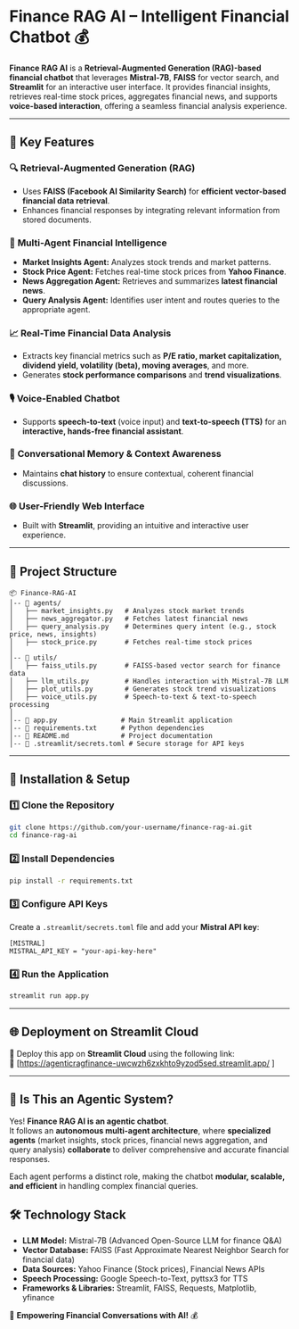 
# **Finance RAG AI – Intelligent Financial Chatbot** 💰  

**Finance RAG AI** is a **Retrieval-Augmented Generation (RAG)-based financial chatbot** that leverages **Mistral-7B**, **FAISS** for vector search, and **Streamlit** for an interactive user interface. It provides financial insights, retrieves real-time stock prices, aggregates financial news, and supports **voice-based interaction**, offering a seamless financial analysis experience.  

---

## **🚀 Key Features**  

### 🔍 **Retrieval-Augmented Generation (RAG)**
- Uses **FAISS (Facebook AI Similarity Search)** for **efficient vector-based financial data retrieval**.  
- Enhances financial responses by integrating relevant information from stored documents.  

### 🤖 **Multi-Agent Financial Intelligence**  
- **Market Insights Agent:** Analyzes stock trends and market patterns.  
- **Stock Price Agent:** Fetches real-time stock prices from **Yahoo Finance**.  
- **News Aggregation Agent:** Retrieves and summarizes **latest financial news**.  
- **Query Analysis Agent:** Identifies user intent and routes queries to the appropriate agent.  

### 📈 **Real-Time Financial Data Analysis**  
- Extracts key financial metrics such as **P/E ratio, market capitalization, dividend yield, volatility (beta), moving averages**, and more.  
- Generates **stock performance comparisons** and **trend visualizations**.  

### 🎙️ **Voice-Enabled Chatbot**  
- Supports **speech-to-text** (voice input) and **text-to-speech (TTS)** for an **interactive, hands-free financial assistant**.  

### 📝 **Conversational Memory & Context Awareness**  
- Maintains **chat history** to ensure contextual, coherent financial discussions.  

### 🌐 **User-Friendly Web Interface**  
- Built with **Streamlit**, providing an intuitive and interactive user experience.  

---

## **📂 Project Structure**  

```
📦 Finance-RAG-AI  
│-- 📁 agents/  
│   ├── market_insights.py   # Analyzes stock market trends  
│   ├── news_aggregator.py   # Fetches latest financial news  
│   ├── query_analysis.py    # Determines query intent (e.g., stock price, news, insights)  
│   ├── stock_price.py       # Fetches real-time stock prices  
│  
│-- 📁 utils/  
│   ├── faiss_utils.py       # FAISS-based vector search for finance data  
│   ├── llm_utils.py         # Handles interaction with Mistral-7B LLM  
│   ├── plot_utils.py        # Generates stock trend visualizations  
│   ├── voice_utils.py       # Speech-to-text & text-to-speech processing  
│  
│-- 📄 app.py                # Main Streamlit application  
│-- 📄 requirements.txt      # Python dependencies  
│-- 📄 README.md             # Project documentation  
│-- 📄 .streamlit/secrets.toml # Secure storage for API keys  
```

---

## **🔧 Installation & Setup**  

### **1️⃣ Clone the Repository**  
```bash
git clone https://github.com/your-username/finance-rag-ai.git  
cd finance-rag-ai
```

### **2️⃣ Install Dependencies**  
```bash
pip install -r requirements.txt
```

### **3️⃣ Configure API Keys**  
Create a `.streamlit/secrets.toml` file and add your **Mistral API key**:  
```
[MISTRAL]
MISTRAL_API_KEY = "your-api-key-here"
```

### **4️⃣ Run the Application**  
```bash
streamlit run app.py
```

---

## **🌐 Deployment on Streamlit Cloud**  

🚀 Deploy this app on **Streamlit Cloud** using the following link:  
🔗 [https://agenticragfinance-uwcwzh6zxkhto9yzod5sed.streamlit.app/
]

---

## **🤖 Is This an Agentic System?**  

Yes! **Finance RAG AI is an agentic chatbot**.  
It follows an **autonomous multi-agent architecture**, where **specialized agents** (market insights, stock prices, financial news aggregation, and query analysis) **collaborate** to deliver comprehensive and accurate financial responses.  

Each agent performs a distinct role, making the chatbot **modular, scalable, and efficient** in handling complex financial queries.  



## **🛠️ Technology Stack**  

- **LLM Model:** Mistral-7B (Advanced Open-Source LLM for finance Q&A)  
- **Vector Database:** FAISS (Fast Approximate Nearest Neighbor Search for financial data)  
- **Data Sources:** Yahoo Finance (Stock prices), Financial News APIs  
- **Speech Processing:** Google Speech-to-Text, pyttsx3 for TTS  
- **Frameworks & Libraries:** Streamlit, FAISS, Requests, Matplotlib, yfinance  


🚀 **Empowering Financial Conversations with AI!** 💰
